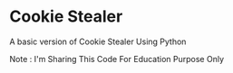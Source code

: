 
# Cookie Stealer

A basic version of Cookie Stealer Using Python 

Note : I'm Sharing This Code For Education Purpose Only
